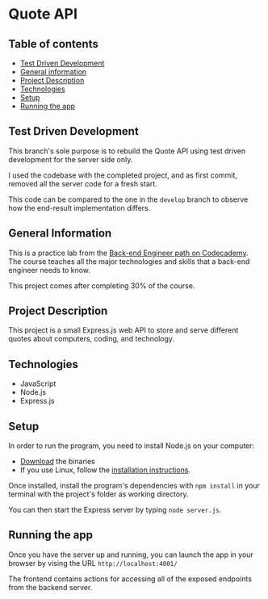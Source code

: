 # Quote API
## Table of contents
* [Test Driven Development](#test-driven-development)
* [General information](#general-information)
* [Project Description](#project-description)
* [Technologies](#technologies)
* [Setup](#setup)
* [Running the app](#running-the-app)

## Test Driven Development
This branch's sole purpose is to rebuild the Quote API using test driven development for the server side only. 

I used the codebase with the completed project, and as first commit, removed all the server code for a fresh start.

This code can be compared to the one in the `develop` branch to observe how the end-result implementation differs.

## General Information
This is a practice lab from the [Back-end Engineer path on Codecademy](https://www.codecademy.com/learn/paths/back-end-engineer-career-path). The course teaches all the major technologies and skills that a back-end engineer needs to know.

This project comes after completing 30% of the course.

## Project Description
This project is a small Express.js web API to store and serve different quotes about computers, coding, and technology.

## Technologies
* JavaScript
* Node.js
* Express.js

## Setup
In order to run the program, you need to install Node.js on your computer:
* [Download](https://nodejs.org/en/download/) the binaries
* If you use Linux, follow the [installation instructions](https://github.com/nodejs/help/wiki/Installation#how-to-install-nodejs-via-binary-archive-on-linux).

Once installed, install the program's dependencies with `npm install` in your terminal with the project's folder as working directory.

You can then start the Express server by typing `node server.js`.

## Running the app
Once you have the server up and running, you can launch the app in your browser by vising the URL `http://localhost:4001/`

The frontend contains actions for accessing all of the exposed endpoints from the backend server.
